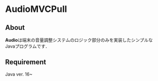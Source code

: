 # AudioMVCPull

## About
**Audio**は端末の音量調整システムのロジック部分のみを実装したシンプルなJavaプログラムです．

## Requirement
Java ver. 16~
